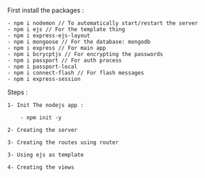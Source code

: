 First install the packages :
    
    - npm i nodemon // To automatically start/restart the server
    - npm i ejs // For the template thing
    - npm i express-ejs-layout
    - npm i mongoose // For the database: mongodb
    - npm i express // For main app 
    - npm i bcrycptjs // For encrypting the passwords
    - npm i passport // For auth process
    - npm i passport-local 
    - npm i connect-flash // For flash messages
    - npm i express-session



Steps : 

    1- Init The nodejs app :

        - npm init -y 
    
    2- Creating the server

    3- Creating the routes using router

    3- Using ejs as template 

    4- Creating the views 


